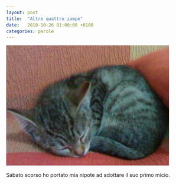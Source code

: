 ```yaml
---
layout: post
title:  "Altre quattro zampe"
date:   2010-10-26 01:00:00 +0100
categories: parole
---
```

![La gatta Biba](/uploads/2010/10/24102010.jpg "La gatta Biba")

Sabato scorso ho portato mia nipote ad adottare il suo primo micio.